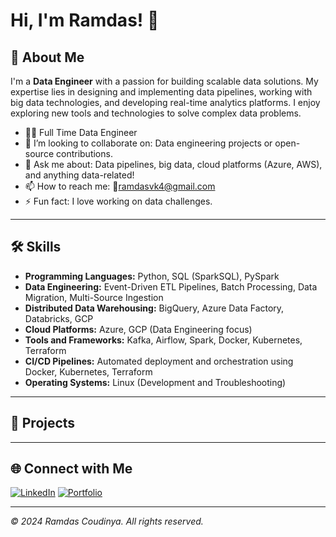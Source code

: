 # Hi, I'm Ramdas! 👋

## 🚀 About Me
I'm a **Data Engineer** with a passion for building scalable data solutions. My expertise lies in designing and implementing data pipelines, working with big data technologies, and developing real-time analytics platforms. I enjoy exploring new tools and technologies to solve complex data problems.

- 👨‍💻 Full Time Data Engineer
- 👯 I’m looking to collaborate on: Data engineering projects or open-source contributions.
- 💬 Ask me about: Data pipelines, big data, cloud platforms (Azure, AWS), and anything data-related!
- 📫 How to reach me: 
        📧[ramdasvk4@gmail.com](mailto:ramdasvk4@gmail.com)
- ⚡ Fun fact: I love working on data challenges.

---

## 🛠️ Skills
- **Programming Languages:** Python, SQL (SparkSQL), PySpark
- **Data Engineering:** Event-Driven ETL Pipelines, Batch Processing, Data Migration, Multi-Source Ingestion
- **Distributed Data Warehousing:** BigQuery, Azure Data Factory, Databricks, GCP
- **Cloud Platforms:** Azure, GCP (Data Engineering focus)
- **Tools and Frameworks:** Kafka, Airflow, Spark, Docker, Kubernetes, Terraform
- **CI/CD Pipelines:** Automated deployment and orchestration using Docker, Kubernetes, Terraform
- **Operating Systems:** Linux (Development and Troubleshooting)

---

## 💼 Projects

<!-- ### [Project 1: Real-time Fraud Detection System](https://github.com/yourusername/project1)
Developed a real-time fraud detection system for online payment transactions using Apache Kafka, Apache Spark, and Azure Data Lake Storage. The system detects and prevents fraudulent transactions with high accuracy in near real-time.

### [Project 2: Data Warehouse for E-commerce Analytics](https://github.com/yourusername/project2)
Designed and implemented a data warehouse on AWS Redshift for an e-commerce company to analyze sales, customer behavior, and product performance. This solution enabled the business to make data-driven decisions and improve marketing strategies.

### [Project 3: ETL Pipeline for Social Media Data](https://github.com/yourusername/project3)
Created an ETL pipeline to collect, transform, and load social media data into a data lake on Azure. The pipeline processes millions of records daily, allowing the company to gain insights into customer sentiment and engagement.

### [Project 4: Machine Learning Pipeline for Predictive Maintenance](https://github.com/yourusername/project4)
Implemented a machine learning pipeline to predict equipment failures using historical sensor data. The pipeline is built on Apache Spark and deployed on AWS, enabling the client to reduce downtime and maintenance costs. -->

---

## 🌐 Connect with Me
[![LinkedIn](https://img.shields.io/badge/-LinkedIn-blue?style=flat-square&logo=LinkedIn&logoColor=white)](https://www.linkedin.com/in/ramdascoudinya/)
[![Portfolio](https://img.shields.io/badge/-Portfolio-000?style=flat-square&logo=github&logoColor=white&link=https://yourportfolio.com/)](https://yourportfolio.com/)

---

_© 2024 Ramdas Coudinya. All rights reserved._
